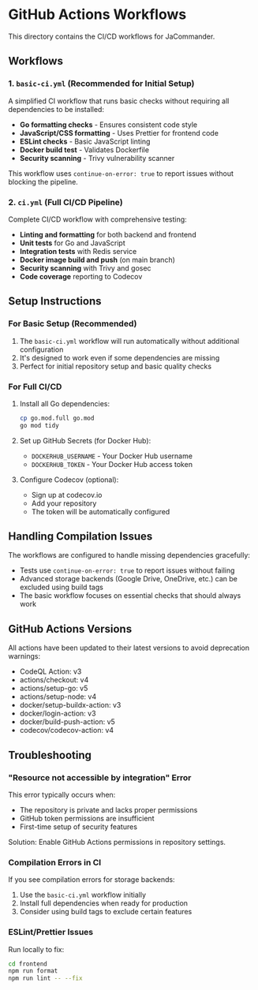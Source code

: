 # GitHub Actions Workflows

This directory contains the CI/CD workflows for JaCommander.

## Workflows

### 1. `basic-ci.yml` (Recommended for Initial Setup)
A simplified CI workflow that runs basic checks without requiring all dependencies to be installed:
- **Go formatting checks** - Ensures consistent code style
- **JavaScript/CSS formatting** - Uses Prettier for frontend code
- **ESLint checks** - Basic JavaScript linting
- **Docker build test** - Validates Dockerfile
- **Security scanning** - Trivy vulnerability scanner

This workflow uses `continue-on-error: true` to report issues without blocking the pipeline.

### 2. `ci.yml` (Full CI/CD Pipeline)
Complete CI/CD workflow with comprehensive testing:
- **Linting and formatting** for both backend and frontend
- **Unit tests** for Go and JavaScript
- **Integration tests** with Redis service
- **Docker image build and push** (on main branch)
- **Security scanning** with Trivy and gosec
- **Code coverage** reporting to Codecov

## Setup Instructions

### For Basic Setup (Recommended)
1. The `basic-ci.yml` workflow will run automatically without additional configuration
2. It's designed to work even if some dependencies are missing
3. Perfect for initial repository setup and basic quality checks

### For Full CI/CD
1. Install all Go dependencies:
   ```bash
   cp go.mod.full go.mod
   go mod tidy
   ```

2. Set up GitHub Secrets (for Docker Hub):
   - `DOCKERHUB_USERNAME` - Your Docker Hub username
   - `DOCKERHUB_TOKEN` - Your Docker Hub access token

3. Configure Codecov (optional):
   - Sign up at codecov.io
   - Add your repository
   - The token will be automatically configured

## Handling Compilation Issues

The workflows are configured to handle missing dependencies gracefully:
- Tests use `continue-on-error: true` to report issues without failing
- Advanced storage backends (Google Drive, OneDrive, etc.) can be excluded using build tags
- The basic workflow focuses on essential checks that should always work

## GitHub Actions Versions

All actions have been updated to their latest versions to avoid deprecation warnings:
- CodeQL Action: v3
- actions/checkout: v4
- actions/setup-go: v5
- actions/setup-node: v4
- docker/setup-buildx-action: v3
- docker/login-action: v3
- docker/build-push-action: v5
- codecov/codecov-action: v4

## Troubleshooting

### "Resource not accessible by integration" Error
This error typically occurs when:
- The repository is private and lacks proper permissions
- GitHub token permissions are insufficient
- First-time setup of security features

Solution: Enable GitHub Actions permissions in repository settings.

### Compilation Errors in CI
If you see compilation errors for storage backends:
1. Use the `basic-ci.yml` workflow initially
2. Install full dependencies when ready for production
3. Consider using build tags to exclude certain features

### ESLint/Prettier Issues
Run locally to fix:
```bash
cd frontend
npm run format
npm run lint -- --fix
```